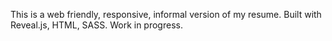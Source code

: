 This is a web friendly, responsive, informal version of my resume. 
Built with Reveal.js, HTML, SASS.
Work in progress.
